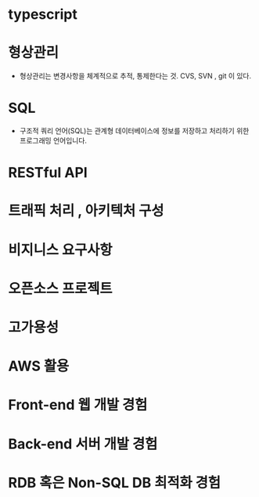 # typescript
# 형상관리
- 형상관리는 변경사항을 체계적으로 추적, 통제한다는 것.  CVS, SVN , git 이 있다. 
# SQL
- 구조적 쿼리 언어(SQL)는 관계형 데이터베이스에 정보를 저장하고 처리하기 위한 프로그래밍 언어입니다. 
# RESTful API
# 트래픽 처리 , 아키텍처 구성
# 비지니스 요구사항
# 오픈소스 프로젝트
# 고가용성
# AWS 활용
# Front-end 웹 개발 경험
# Back-end 서버 개발 경험
# RDB 혹은 Non-SQL DB 최적화 경험

